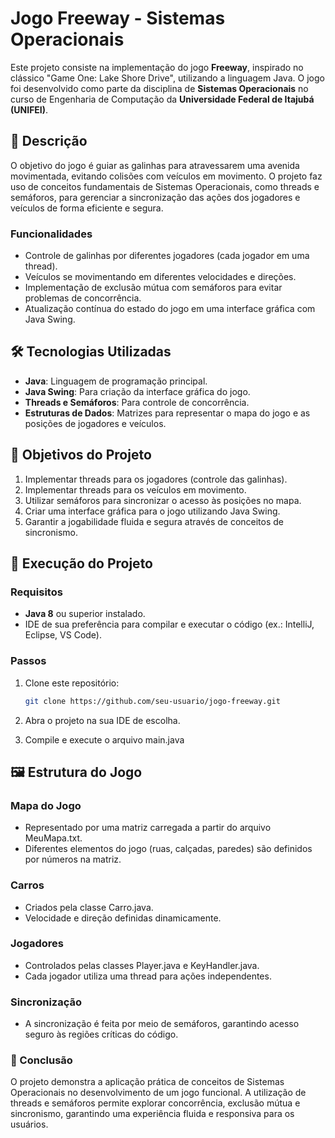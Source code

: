 # Jogo Freeway - Sistemas Operacionais

Este projeto consiste na implementação do jogo **Freeway**, inspirado no clássico "Game One: Lake Shore Drive", utilizando a linguagem Java. O jogo foi desenvolvido como parte da disciplina de **Sistemas Operacionais** no curso de Engenharia de Computação da **Universidade Federal de Itajubá (UNIFEI)**.

## 📝 Descrição

O objetivo do jogo é guiar as galinhas para atravessarem uma avenida movimentada, evitando colisões com veículos em movimento. O projeto faz uso de conceitos fundamentais de Sistemas Operacionais, como threads e semáforos, para gerenciar a sincronização das ações dos jogadores e veículos de forma eficiente e segura.

### Funcionalidades

- Controle de galinhas por diferentes jogadores (cada jogador em uma thread).
- Veículos se movimentando em diferentes velocidades e direções.
- Implementação de exclusão mútua com semáforos para evitar problemas de concorrência.
- Atualização contínua do estado do jogo em uma interface gráfica com Java Swing.

## 🛠️ Tecnologias Utilizadas

- **Java**: Linguagem de programação principal.
- **Java Swing**: Para criação da interface gráfica do jogo.
- **Threads e Semáforos**: Para controle de concorrência.
- **Estruturas de Dados**: Matrizes para representar o mapa do jogo e as posições de jogadores e veículos.

## 🎯 Objetivos do Projeto

1. Implementar threads para os jogadores (controle das galinhas).
2. Implementar threads para os veículos em movimento.
3. Utilizar semáforos para sincronizar o acesso às posições no mapa.
4. Criar uma interface gráfica para o jogo utilizando Java Swing.
5. Garantir a jogabilidade fluida e segura através de conceitos de sincronismo.

## 🚀 Execução do Projeto

### Requisitos

- **Java 8** ou superior instalado.
- IDE de sua preferência para compilar e executar o código (ex.: IntelliJ, Eclipse, VS Code).

### Passos

1. Clone este repositório:

   ```bash
   git clone https://github.com/seu-usuario/jogo-freeway.git
   ```

2. Abra o projeto na sua IDE de escolha.

3. Compile e execute o arquivo main.java

## 🖼️ Estrutura do Jogo

### Mapa do Jogo
- Representado por uma matriz carregada a partir do arquivo MeuMapa.txt.
- Diferentes elementos do jogo (ruas, calçadas, paredes) são definidos por números na matriz.
### Carros
- Criados pela classe Carro.java.
- Velocidade e direção definidas dinamicamente.
### Jogadores
- Controlados pelas classes Player.java e KeyHandler.java.
- Cada jogador utiliza uma thread para ações independentes.
### Sincronização
- A sincronização é feita por meio de semáforos, garantindo acesso seguro às regiões críticas do código.
### 📄 Conclusão
O projeto demonstra a aplicação prática de conceitos de Sistemas Operacionais no desenvolvimento de um jogo funcional. A utilização de threads e semáforos permite explorar concorrência, exclusão mútua e sincronismo, garantindo uma experiência fluida e responsiva para os usuários.
